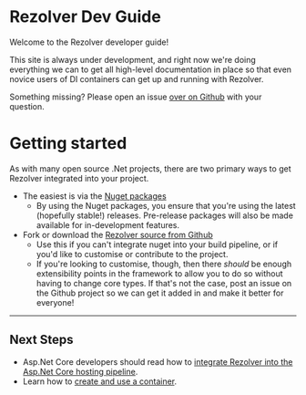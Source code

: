 # Rezolver Dev Guide

Welcome to the Rezolver developer guide!

This site is always under development, and right now we're doing everything we can to get all high-level
documentation in place so that even novice users of DI containers can get up and running with Rezolver.

Something missing?  Please open an issue [over on Github](http://github.com/zolutionsoftware/rezolver)
with your question.

# Getting started

As with many open source .Net projects, there are two primary ways to get Rezolver integrated into your project.

- The easiest is via the [Nuget packages](nuget-packages/index.md)
  - By using the Nuget packages, you ensure that you're using the latest (hopefully stable!) releases.  Pre-release packages will also
be made available for in-development features.
- Fork or download the [Rezolver source from Github](https://github.com/ZolutionSoftware/Rezolver)
  - Use this if you can't integrate nuget into your build pipeline, or if you'd like to customise or contribute to the project.
  - If you're looking to customise, though, then there _should_ be enough extensibility points in the framework to allow you to do so 
without having to change core types.  If that's not the case, post an issue on the Github project so we can get it added in and
make it better for everyone!

* * *

## Next Steps

- Asp.Net Core developers should read how to 
[integrate Rezolver into the Asp.Net Core hosting pipeline](nuget-packages/rezolver.microsoft.aspnetcore.hosting.md).
- Learn how to [create and use a container](create-and-use-a-container.md).